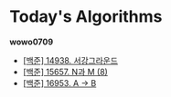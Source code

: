 # Today's Algorithms

**wowo0709**

* [[백준] 14938. 서강그라운드](https://www.acmicpc.net/problem/14938)
* [[백준] 15657. N과 M (8)](https://www.acmicpc.net/problem/15657) 
* [[백준] 16953. A → B](https://www.acmicpc.net/problem/16953)